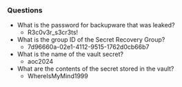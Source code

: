 ### Questions
- What is the password for backupware that was leaked?
	- R3c0v3r_s3cr3ts!
- What is the group ID of the Secret Recovery Group?
	- 7d96660a-02e1-4112-9515-1762d0cb66b7
- What is the name of the vault secret?
	- aoc2024
- What are the contents of the secret stored in the vault?
	- WhereIsMyMind1999